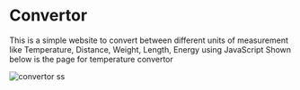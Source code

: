 # Convertor
This is a simple website to convert between different units of measurement like Temperature, Distance, Weight, Length, Energy using JavaScript
Shown below is the page for temperature convertor

![convertor ss](https://user-images.githubusercontent.com/51089917/63620729-b8474b80-c60f-11e9-912c-26bbf28daed8.jpg)

